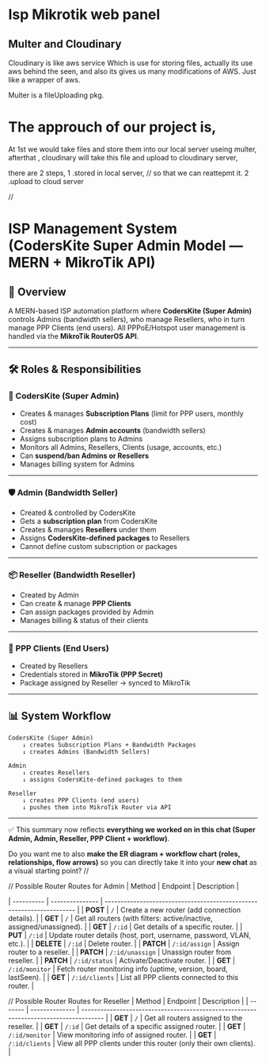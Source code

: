 # Isp Mikrotik web panel

## Multer and Cloudinary

Cloudinary is like aws service Which is use for storing files, actually its use aws behind the seen, and also its gives us many modifications of AWS. Just like a wrapper of aws.

Multer is a fileUploading pkg.

# The approuch of our project is,

At 1st we would take files and store them into our local server useing multer,
afterthat , cloudinary will take this file and upload to cloudinary server,

there are 2 steps,
1 .stored in local server, // so that we can reattepmt it.
2 .upload to cloud server

//

# **ISP Management System (CodersKite Super Admin Model — MERN + MikroTik API)**

## **🎯 Overview**

A MERN-based ISP automation platform where **CodersKite (Super Admin)** controls Admins (bandwidth sellers), who manage Resellers, who in turn manage PPP Clients (end users).
All PPPoE/Hotspot user management is handled via the **MikroTik RouterOS API**.

---

## **🛠 Roles & Responsibilities**

### **👑 CodersKite (Super Admin)**

- Creates & manages **Subscription Plans** (limit for PPP users, monthly cost)
- Creates & manages **Admin accounts** (bandwidth sellers)
- Assigns subscription plans to Admins
- Monitors all Admins, Resellers, Clients (usage, accounts, etc.)
- Can **suspend/ban Admins or Resellers**
- Manages billing system for Admins

---

### **🛡 Admin (Bandwidth Seller)**

- Created & controlled by CodersKite
- Gets a **subscription plan** from CodersKite
- Creates & manages **Resellers** under them
- Assigns **CodersKite-defined packages** to Resellers
- Cannot define custom subscription or packages

---

### **📦 Reseller (Bandwidth Reseller)**

- Created by Admin
- Can create & manage **PPP Clients**
- Can assign packages provided by Admin
- Manages billing & status of their clients

---

### **👥 PPP Clients (End Users)**

- Created by Resellers
- Credentials stored in **MikroTik (PPP Secret)**
- Package assigned by Reseller → synced to MikroTik

---

## **📊 System Workflow**

```
CodersKite (Super Admin)
    ↓ creates Subscription Plans + Bandwidth Packages
    ↓ creates Admins (Bandwidth Sellers)

Admin
    ↓ creates Resellers
    ↓ assigns CodersKite-defined packages to them

Reseller
    ↓ creates PPP Clients (end users)
    ↓ pushes them into MikroTik Router via API
```

---

✅ This summary now reflects **everything we worked on in this chat (Super Admin, Admin, Reseller, PPP Client + workflow)**.

Do you want me to also **make the ER diagram + workflow chart (roles, relationships, flow arrows)** so you can directly take it into your **new chat** as a visual starting point?
//

// Possible Router Routes for Admin
| Method | Endpoint | Description |

| ---------- | --------------- | --------------------------------------------------------------------- |
| **POST** | `/` | Create a new router (add connection details). |
| **GET** | `/` | Get all routers (with filters: active/inactive, assigned/unassigned). |
| **GET** | `/:id` | Get details of a specific router. |
| **PUT** | `/:id` | Update router details (host, port, username, password, VLAN, etc.). |
| **DELETE** | `/:id` | Delete router. |
| **PATCH** | `/:id/assign` | Assign router to a reseller. |
| **PATCH** | `/:id/unassign` | Unassign router from reseller. |
| **PATCH** | `/:id/status` | Activate/Deactivate router. |
| **GET** | `/:id/monitor` | Fetch router monitoring info (uptime, version, board, lastSeen). |
| **GET** | `/:id/clients` | List all PPP clients connected to this router. |

// Possible Router Routes for Reseller
| Method | Endpoint | Description |
| ------- | -------------- | ------------------------------------------------------------------------------------- |
| **GET** | `/` | Get all routers assigned to the reseller. |
| **GET** | `/:id` | Get details of a specific assigned router. |
| **GET** | `/:id/monitor` | View monitoring info of assigned router. |
| **GET** | `/:id/clients` | View all PPP clients under this router (only their own clients). |
